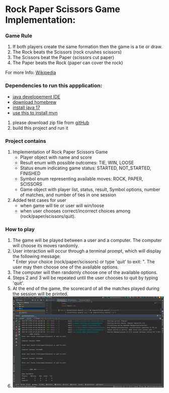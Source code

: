 # Rock Paper Scissors Game Implementation: 

### Game Rule
1. If both players create the same formation then the game is a tie or draw.
2. The Rock beats the Scissors  (rock crushes scissors)
3. The Scissors beat the Paper (scissors cut paper)
4. The Paper beats the Rock (paper can cover the rock)

For more Info: [Wikipedia](https://en.wikipedia.org/wiki/Rock_paper_scissors)


### Dependencies to run this appplication:
- [java developement IDE](https://www.jetbrains.com/idea/)
- [download homebrew](https://brew.sh/)
- [install java 17](https://formulae.brew.sh/formula/openjdk@17)
- [use this to install mvn](https://formulae.brew.sh/formula/maven)

1. please download zip file from [gitHub](https://github.com/pkjkumar66/game)
2. build this project and run it


### Project contains
1. Implementation of Rock Paper Scissors Game
   - Player object with name and score
   - Result enum with possible outcomes: TIE, WIN, LOOSE
   - Status enum indicating game status: STARTED, NOT_STARTED, FINISHED
   - Symbol enum representing available moves: ROCK, PAPER, SCISSORS
   - Game object with player list, status, result, Symbol options, number of matches, and number of ties in one session
2. Added test cases for user 
   - when game will tie or user will win/loose 
   - when user chooses correct/incorrect choices among (rock/paper/scissors/quit).


### How to play
1. The game will be played between a user and a computer. The computer will choose its moves randomly.
2. User interaction will occur through a terminal prompt, which will display the following message: <br>
   " Enter your choice (rock/paper/scissors) or type 'quit' to exit: ". The user may then choose one of the available options.
3. The computer will then randomly choose one of the available options.
4. Steps 2 and 3 will be repeated until the user chooses to quit by typing 'quit'.
5. At the end of the game, the scorecard of all the matches played during the session will be printed.
6. ![Project Logo](./images/scoreCard.png)

